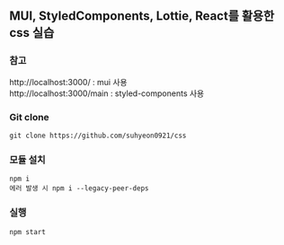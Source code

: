 ## MUI, StyledComponents, Lottie, React를 활용한 css 실습

### 참고

http://localhost:3000/ : mui 사용
</br>
http://localhost:3000/main : styled-components 사용

### Git clone

```
git clone https://github.com/suhyeon0921/css
```

### 모듈 설치

```
npm i
에러 발생 시 npm i --legacy-peer-deps
```

### 실행

```
npm start
```
